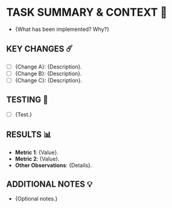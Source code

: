 # **TASK SUMMARY & CONTEXT** 🚀

<!-- Brief description of the main achievement(s). -->

- {What has been implemented? Why?}

## **KEY CHANGES** ☄️

<!-- List of key changes. -->

- [ ] {Change A}: {Description}.
- [ ] {Change B}: {Description}.
- [ ] {Change C}: {Description}.

## **TESTING** 🧪

<!-- Some standardized test(s). -->

- [ ] {Test.}

## **RESULTS** 📊

<!-- Reported results. -->

- **Metric 1**: {Value}.
- **Metric 2**: {Value}.
- **Other Observations**: {Details}.

## **ADDITIONAL NOTES** 💡

<!-- Any extra details, or related issues, if applicable. -->

- {Optional notes.}